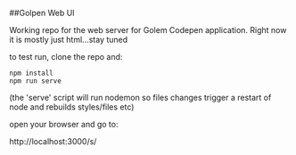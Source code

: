 ##Golpen Web UI

Working repo for the web server for Golem Codepen application. Right now it is mostly just html...stay tuned

to test run, clone the repo and:

```
npm install
npm run serve
```
(the 'serve' script will run nodemon so files changes trigger a restart of node and rebuilds styles/files etc)

open your browser and go to:

http://localhost:3000/s/